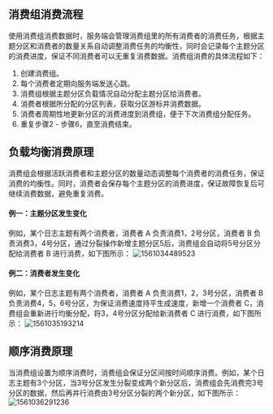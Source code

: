 ## 消费组消费流程

使用消费组消费数据时，服务端会管理消费组里的所有消费者的消费任务，根据主题分区和消费者的数量关系自动调整消费任务的均衡性，同时会记录每个主题分区的消费进度，保证不同消费者可以无重复消费数据。消费组消费的具体流程如下：

1. 创建消费组。
2. 每个消费者定期向服务端发送心跳。
3. 消费组根据主题分区负载情况自动分配主题分区给消费者。
4. 消费者根据所分配的分区列表，获取分区游标并消费数据。
5. 消费者周期性地更新分区的消费进度到消费组，便于下次消费组分配任务。
6. 重复步骤2 - 步骤6，直至消费结束。



## 负载均衡消费原理

消费组会根据活跃消费者和主题分区的数量动态调整每个消费者的消费任务，保证消费的均衡性。同时，消费者会保存每个主题分区的消费进度，保证故障恢复后可继续消费数据，避免重复消费。

#### 例一：主题分区发生变化

例如，某个日志主题有两个消费者，消费者 A 负责消费1，2号分区，消费者 B 负责消费3，4号分区，通过分裂操作新增主题分区5后，消费组会自动将5号分区分配给消费者 B 进行消费，如下图所示：
![1561034489523](https://main.qcloudimg.com/raw/96e552cfe73f842a2212b218f9c3fa10.png)



#### 例二：消费者发生变化

例如，某个日志主题有两个消费者，消费者 A 负责消费1，2，3号分区，消费者 B 负责消费4，5，6号分区，为保证消费速度持平生成速度，新增一个消费者 C，消费组会重新进行均衡分配，将3，4号分区分配给新消费者 C 进行消费，如下图所示：
![1561035193214](https://main.qcloudimg.com/raw/9fa176361f303f4f28d5c7667957d9ee.png)



## 顺序消费原理

当消费组设置为顺序消费时，消费组会保证分区间按时间顺序消费。例如，某个日志主题有3个分区，当3号分区发生分裂变成两个新分区后，消费组会先消费完3号分区的数据，然后再并行消费由3号分区分裂的两个新分区，如下图所示：
![1561036291236](https://main.qcloudimg.com/raw/501a5daa40ad3c69cc4f166352713ae2.png)
